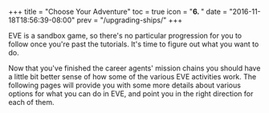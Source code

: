 +++
title = "Choose Your Adventure"
toc = true
icon = "<b>6. </b>"
date = "2016-11-18T18:56:39-08:00"
prev = "/upgrading-ships/"
+++

EVE is a sandbox game, so there's no particular progression for you to follow
once you're past the tutorials. It's time to figure out what you want to do.

Now that you've finished the career agents' mission chains you should have a
little bit better sense of how some of the various EVE activities work. The
following pages will provide you with some more details about various options
for what you can do in EVE, and point you in the right direction for each of
them.
